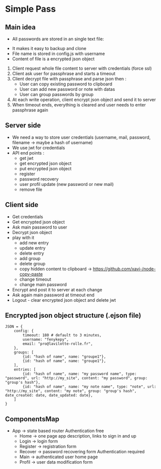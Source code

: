 # Simple Pass
## Main idea

- All passwords are stored in an single text file:
 * It makes it easy to backup and clone
 * File name is stored in config.js with username
 * Content of file is a encrypted json object

 1. Client request whole file content to server with credentials (force ssl)
 2. Client ask user for passphrase and starts a timeout
 3. Client decrypt file with passphrase and parse json then :
    - User can copy existing password to clipboard
    - User can add new password or note with datas
    - User can group passwords by group
 4. At each write operation, client encrypt json object and send it to server
 5. When timeout ends, everything is cleared and user needs to enter passphrase again

## Server side

- We need a way to store user credentials (username, mail, password, filename -> maybe a hash of username)
- We use jwt for credentials
- API end points :
    - get jwt
    - get encrypted json object
    - put encrypted json object
    - register
    - password recovery
    - user profil update (new password or new mail)
    - remove file

## Client side

- Get credentials
- Get encrypted json object
- Ask main password to user
- Decrypt json object
- play with it
    - add new entry
    - update entry
    - delete entry
    - add group
    - delete group
    - copy hidden content to clipboard -> https://github.com/xavi-/node-copy-paste
    - change timeout
    - change main password
- Encrypt and post it to server at each change
- Ask again main password at timeout end
- Logout - clear encrypted json object and delete jwt


## Encrypted json object structure (.ejson file)

    JSON = {
        config: {
            timeout: 180 # default to 3 minutes,
            username: "fenykepy",
            email: "pro@lavilotte-rolle.fr",
        },
        groups: [
            {id: "hash of name", name: "groupe1"},
            {id: "hash of name", name: "groupe1"},
        ],
        entries: [
            {id: "hash of name", name: "my password name", type: "password", url: "http://my_site", content: "my password", group: "group's hash"},
            {id: "hash of name", name: "my note name", type: "note", url: "http://my_site", content: "my note", group: "group's hash", date_created: date, date_updated: date},
        ]
    }


## ComponentsMap

- App -> state based router
    Authentication free
    - Home -> one page app description, links to sign in and up
    - Login -> login form
    - Register -> registration form
    - Recover -> password recovering form
    Authentication required
    - Main -> authenticated user home page
    - Profil -> user data modification form
